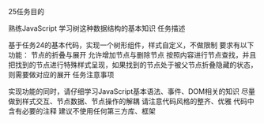 25任务目的

熟练JavaScript
学习树这种数据结构的基本知识
任务描述

基于任务24的基本代码，实现一个树形组件，样式自定义，不做限制
要求有以下功能：
节点的折叠与展开
允许增加节点与删除节点
按照内容进行节点查找，并且把找到的节点进行特殊样式呈现，如果找到的节点处于被父节点折叠隐藏的状态，则需要做对应的展开
任务注意事项

实现功能的同时，请仔细学习JavaScript基本语法、事件、DOM相关的知识
尽量做到样式交互、节点数据、节点操作的解耦
请注意代码风格的整齐、优雅
代码中含有必要的注释
建议不使用任何第三方库、框架